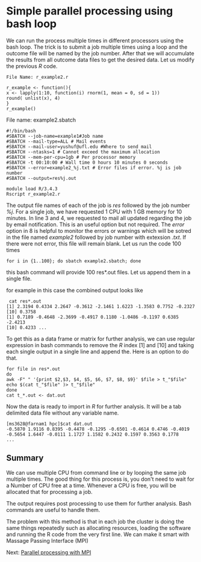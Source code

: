 # Simple parallel processing using bash loop #

We can run the process multiple times in different processors using the bash loop. The trick is to submit a job multiple times using a loop and the outcome file will be named by the job number. After that we will accumulate the results from all outcome data files to get the desired data. Let us modify the previous *R* code.

    File Name: r_example2.r
    
    r_example <- function(){ 
    x <- lapply(1:10, function(i) rnorm(1, mean = 0, sd = 1)) 
    round( unlist(x), 4) 
    } 
    r_example()

File name: example2.sbatch

    #!/bin/bash
    #SBATCH --job-name=example1#Job name
    #SBATCH --mail-type=ALL # Mail events
    #SBATCH --mail-user=yushuf@ufl.edu #Where to send mail
    #SBATCH --ntasks=1 # Cannot exceed the maximum allocation
    #SBATCH --mem-per-cpu=1gb # Per processor memory
    #SBATCH -t 00:10:00 # Wall time 0 hours 10 minutes 0 seconds
    #SBATCH --error=example2_%j.txt # Error files if error. %j is job number
    #SBATCH --output=res%j.out
    
    module load R/3.4.3
    Rscript r_example2.r

The output file names of each of the job is *res* followed by the job number *%j*. For a single job, we have requested 1 CPU with 1 GB memory for 10 minutes. In line 3 and 4, we requested to mail all updated regarding the job by email notification. This is an useful option but not required. The *error* option in 8 is helpful to monitor the errors or warnings which will be sotred in the file named *example2* followed by job number with extexsion *.txt*. If there were not error, this file will remain blank. Let us run the code 100 times

    for i in {1..100}; do sbatch example2.sbatch; done

this bash command will provide 100 res*.out files. Let us append them in a single file. 

for example in this case the combined output looks like

     cat res*.out
    [1] 2.3194 0.4334 2.2647 -0.3612 -2.1461 1.6223 -1.3583 0.7752 -0.2327
    [10] 0.3758
    [1] 0.7189 -0.4648 -2.3699 -0.4917 0.1180 -1.0486 -0.1197 0.6385 -2.4213
    [10] 0.4233 ...

    
To get this as a data frame or matrix for further analysis, we can use regular expression in bash commands to remove the *R* index [1] and [10] and taking each single output in a single line and append the. Here is an option to do that.

    for file in res*.out
    do 
    awk -F" " '{print $2,$3, $4, $5, $6, $7, $8, $9}' $file > t_"$file"
    echo $(cat t_"$file" )> t_"$file"
    done
    cat t_*.out <- dat.out
    
Now the data is ready to import in *R* for further analysis. It will be a tab delimited data file without any variable name.
    
    
    [ms3628@farnam1 hpc]$cat dat.out
    -0.5870 1.9116 0.8395 -0.4478 -0.1295 -0.6501 -0.4614 0.4746 -0.4019
    -0.5654 1.6447 -0.0111 1.1727 1.1582 0.2432 0.1597 0.3563 0.1778
    ...
## Summary ##

We can use multiple CPU from command line or by looping the same job multiple times. The good thing for this process is, you don't need to wait for a Number of CPU free at a time. Whenever a CPU is free, you will be allocated that for processing a job.

The output requires post processing to use them for further analysis. Bash commands are useful to handle them.

The problem with this method is that in each job the cluster is doing the same things repeatedly such as allocating resources, loading the software and running the R code from the very first line. We can make it smart with Massage Passing Interface (MPI)

Next: [Parallel processing with MPI](https://github.com/yushuf/BiostatComputing/blob/master/MPI.md)



